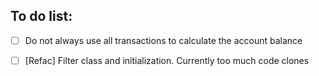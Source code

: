 ## To do list:

- [ ] Do not always use all transactions to calculate the account balance 
- [ ] [Refac] Filter class and initialization. Currently too much code clones




